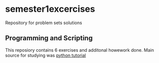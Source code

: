 # semester1excercises
Repository for problem sets solutions

## Programming and Scripting

This reposiory contains 6 exercises and additonal howework done.
Main source for studying was [python tutorial](https://docs.python.org/3/tutorial/) 
